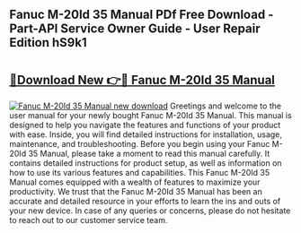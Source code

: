 ## Fanuc M-20Id 35 Manual PDf Free Download - Part-APl Service Owner Guide - User Repair Edition hS9k1

# <h2><a href="http://bc14824.oget.top/?id=Fanuc+M-20Id+35+Manual">🔗Download New 👉🔴 Fanuc M-20Id 35 Manual</a></h2>

[![Fanuc M-20Id 35 Manual new download](https://i.imgur.com/5g1atiW.png)](http://bc14824.oget.top/?id=Fanuc+M-20Id+35+Manual)
Greetings and welcome to the user manual for your newly bought Fanuc M-20Id 35 Manual. This manual is designed to help you navigate the features and functions of your product with ease. Inside, you will find detailed instructions for installation, usage, maintenance, and troubleshooting. Before you begin using your Fanuc M-20Id 35 Manual, please take a moment to read this manual carefully. It contains detailed instructions for product setup, as well as information on how to use its various features and capabilities. This Fanuc M-20Id 35 Manual comes equipped with a wealth of features to maximize your productivity. We trust that the Fanuc M-20Id 35 Manual has been an accurate and detailed resource in your efforts to learn the ins and outs of your new device. In case of any queries or concerns, please do not hesitate to reach out to our customer service team.
